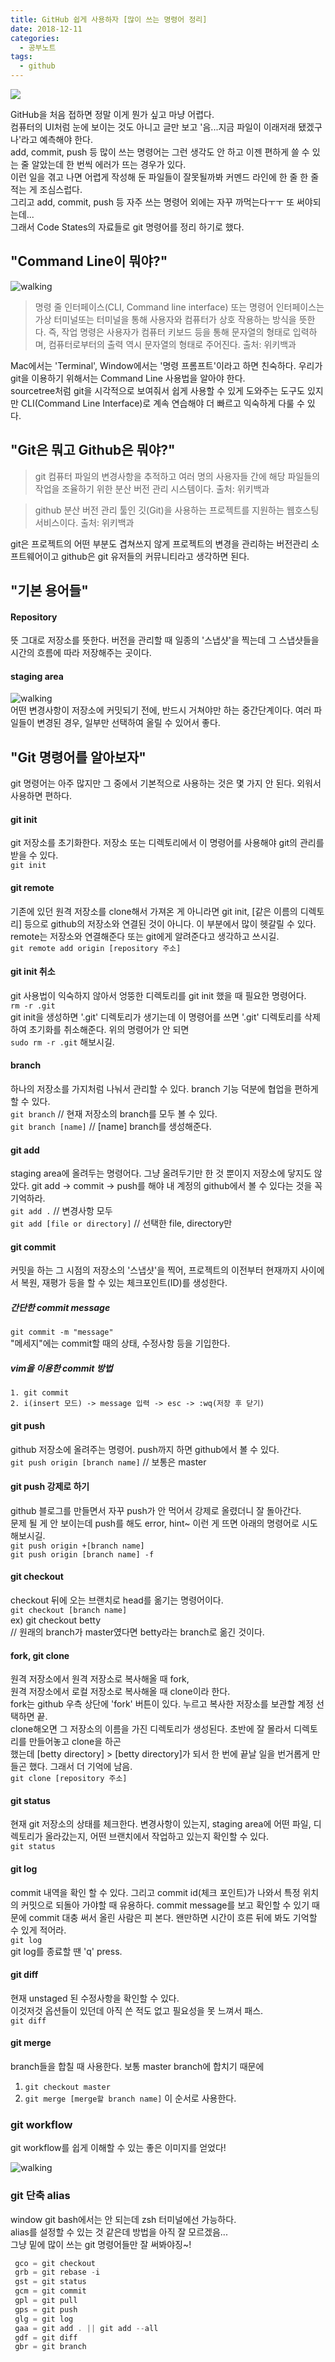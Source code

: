 ```yaml
---
title: GitHub 쉽게 사용하자 [많이 쓰는 명령어 정리]
date: 2018-12-11
categories:
  - 공부노트
tags:
  - github
---
```


![](https://hyegyeong310.github.io/blog/assets/images/19.png)

GitHub을 처음 접하면 정말 이게 뭔가 싶고 마냥 어렵다.<br>
컴퓨터의 UI처럼 눈에 보이는 것도 아니고 글만 보고 '음...지금 파일이 이래저래 됐겠구나'라고 예측해야 한다.<br>
add, commit, push 등 많이 쓰는 명령어는 그런 생각도 안 하고 이젠 편하게 쓸 수 있는 줄 알았는데 한 번씩 에러가 뜨는 경우가 있다.<br>
이런 일을 겪고 나면 어렵게 작성해 둔 파일들이 잘못될까봐 커멘드 라인에 한 줄 한 줄 적는 게 조심스럽다.<br>
그리고 add, commit, push 등 자주 쓰는 명령어 외에는 자꾸 까먹는다ㅜㅜ 또 써야되는데...<br>
그래서 Code States의 자료들로 git 명령어를 정리 하기로 했다.<br>

## "Command Line이 뭐야?"

![walking](https://hyegyeong310.github.io/blog/assets/images/terminal.png)

> 명령 줄 인터페이스(CLI, Command line interface) 또는 명령어 인터페이스는 가상 터미널또는 터미널을 통해 사용자와 컴퓨터가 상호 작용하는 방식을 뜻한다. 즉, 작업 명령은 사용자가 컴퓨터 키보드 등을 통해 문자열의 형태로 입력하며, 컴퓨터로부터의 출력 역시 문자열의 형태로 주어진다.
> 출처: 위키백과

Mac에서는 'Terminal', Window에서는 '명령 프롬프트'이라고 하면 친숙하다.
우리가 git을 이용하기 위해서는 Command Line 사용법을 알아야 한다.<br>
sourcetree처럼 git을 시각적으로 보여줘서 쉽게 사용할 수 있게 도와주는 도구도 있지만 CLI(Command Line Interface)로 계속 연습해야 더 빠르고 익숙하게 다룰 수 있다.

## "Git은 뭐고 Github은 뭐야?"

> git
> 컴퓨터 파일의 변경사항을 추적하고 여러 명의 사용자들 간에 해당 파일들의 작업을 조율하기 위한 분산 버전 관리 시스템이다.
> 출처: 위키백과

> github
> 분산 버전 관리 툴인 깃(Git)을 사용하는 프로젝트를 지원하는 웹호스팅 서비스이다.
> 출처: 위키백과

git은 프로젝트의 어떤 부분도 겹쳐쓰지 않게 프로젝트의 변경을 관리하는 버전관리 소프트웨어이고 github은 git 유저들의 커뮤니티라고 생각하면 된다.

## "기본 용어들"

#### Repository

뜻 그대로 저장소를 뜻한다. 버전을 관리할 때 일종의 '스냅샷'을 찍는데 그 스냅샷들을 시간의 흐름에 따라 저장해주는 곳이다.

#### staging area

![walking](https://hyegyeong310.github.io/blog/assets/images/stagingArea.png)<br>
어떤 변경사항이 저장소에 커밋되기 전에, 반드시 거쳐야만 하는 중간단계이다.
여러 파일들이 변경된 경우, 일부만 선택하여 올릴 수 있어서 좋다.

## "Git 명령어를 알아보자"

git 명령어는 아주 많지만 그 중에서 기본적으로 사용하는 것은 몇 가지 안 된다. 외워서 사용하면 편하다.

#### git init

git 저장소를 초기화한다. 저장소 또는 디렉토리에서 이 명령어를 사용해야 git의 관리를 받을 수 있다.<br>
`git init`

#### git remote

기존에 있던 원격 저장소를 clone해서 가져온 게 아니라면 git init, [같은 이름의 디렉토리] 등으로 github의 저장소와 연결된 것이 아니다. 이 부분에서 많이 헷갈릴 수 있다. remote는 저장소와 연결해준다 또는 git에게 알려준다고 생각하고 쓰시길.<br>
`git remote add origin [repository 주소]`

#### git init 취소

git 사용법이 익숙하지 않아서 엉뚱한 디렉토리를 git init 했을 때 필요한 명령어다.<br>
`rm -r .git`<br>
git init을 생성하면 '.git' 디렉토리가 생기는데 이 명령어를 쓰면 '.git' 디렉토리를 삭제하여 초기화를 취소해준다.
위의 명령어가 안 되면<br>
`sudo rm -r .git` 해보시길.

#### branch

하나의 저장소를 가지처럼 나눠서 관리할 수 있다. branch 기능 덕분에 협업을 편하게 할 수 있다.<br>
`git branch` // 현재 저장소의 branch를 모두 볼 수 있다.<br>
`git branch [name]` // [name] branch를 생성해준다.

#### git add

staging area에 올려두는 명령어다. 그냥 올려두기만 한 것 뿐이지 저장소에 닿지도 않았다. git add -> commit -> push를 해야 내 계정의 github에서 볼 수 있다는 것을 꼭 기억하라.<br>
`git add .` // 변경사항 모두<br>
`git add [file or directory]` // 선택한 file, directory만

#### git commit

커밋을 하는 그 시점의 저장소의 '스냅샷'을 찍어, 프로젝트의 이전부터 현재까지 사이에서 복원, 재평가 등을 할 수 있는 체크포인트(ID)를 생성한다.<br>

##### 간단한 commit message

`git commit -m "message"`<br>
"메세지"에는 commit할 때의 상태, 수정사항 등을 기입한다.

##### vim을 이용한 commit 방법

`1. git commit`<br>
`2. i(insert 모드) -> message 입력 -> esc -> :wq(저장 후 닫기)`<br>

#### git push

github 저장소에 올려주는 명령어. push까지 하면 github에서 볼 수 있다.<br>
`git push origin [branch name]` // 보통은 master

#### git push 강제로 하기

github 블로그를 만들면서 자꾸 push가 안 먹어서 강제로 올렸더니 잘 돌아간다.<br>
문제 될 게 안 보이는데 push를 해도 error, hint~ 이런 게 뜨면 아래의 명령어로 시도해보시길.<br>
`git push origin +[branch name]`<br>
`git push origin [branch name] -f`

#### git checkout

checkout 뒤에 오는 브랜치로 head를 옮기는 명령어이다.<br>
`git checkout [branch name]`<br>
ex) git checkout betty<br>
// 원래의 branch가 master였다면 betty라는 branch로 옮긴 것이다.

#### fork, git clone

원격 저장소에서 원격 저장소로 복사해올 때 fork,<br>
원격 저장소에서 로컬 저장소로 복사해올 때 clone이라 한다.<br>
fork는 github 우측 상단에 'fork' 버튼이 있다. 누르고 복사한 저장소를 보관할 계정 선택하면 끝.<br>
clone해오면 그 저장소의 이름을 가진 디렉토리가 생성된다. 초반에 잘 몰라서 디렉토리를 만들어놓고 clone을 하곤<br>했는데 [betty directory] > [betty directory]가 되서 한 번에 끝날 일을 번거롭게 만들곤 했다. 그래서 더 기억에 남음.<br>
`git clone [repository 주소]`

#### git status

현재 git 저장소의 상태를 체크한다. 변경사항이 있는지, staging area에 어떤 파일, 디렉토리가 올라갔는지, 어떤 브랜치에서 작업하고 있는지 확인할 수 있다.<br>
`git status`

#### git log

commit 내역을 확인 할 수 있다. 그리고 commit id(체크 포인트)가 나와서 특정 위치의 커밋으로 되돌아 가야할 때 유용하다. commit message를 보고 확인할 수 있기 때문에 commit 대충 써서 올린 사람은 피 본다. 왠만하면 시간이 흐른 뒤에 봐도 기억할 수 있게 적어라.<br>
`git log`<br>
git log를 종료할 땐 'q' press.

#### git diff

현재 unstaged 된 수정사항을 확인할 수 있다.<br>
이것저것 옵션들이 있던데 아직 쓴 적도 없고 필요성을 못 느껴서 패스.<br>
`git diff`

#### git merge

branch들을 합칠 때 사용한다. 보통 master branch에 합치기 때문에<br>

1. `git checkout master`
2. `git merge [merge할 branch name]`
   이 순서로 사용한다.

### git workflow

git workflow를 쉽게 이해할 수 있는 좋은 이미지를 얻었다!

![walking](https://hyegyeong310.github.io/blog/assets/images/git_workflow.png)<br>

### git 단축 alias

window git bash에서는 안 되는데 zsh 터미널에선 가능하다.<br>
alias를 설정할 수 있는 것 같은데 방법을 아직 잘 모르겠음...<br>
그냥 밑에 많이 쓰는 git 명령어들만 잘 써봐야징~!

```js
 gco = git checkout
 grb = git rebase -i
 gst = git status
 gcm = git commit
 gpl = git pull
 gps = git push
 glg = git log
 gaa = git add . || git add --all
 gdf = git diff
 gbr = git branch
```

